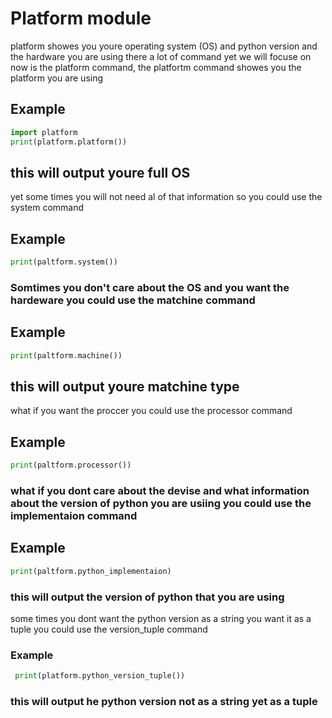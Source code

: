 # Platform module
platform showes you youre operating system (OS) and python version and the hardware you are using
there a lot of command yet we will focuse on now is the platform command, the platfortm command showes you the platform you are using
## Example
```python
import platform
print(platform.platform())
``` 
## this will output youre full OS
yet some times you will not need al of that information so you could use the system command
## Example
```python
print(paltform.system())
```
### Somtimes you don't care about the OS and you want the hardeware you could use the matchine command
## Example
```python
print(paltform.machine())
``` 
## this will output youre matchine type
what if you want the proccer you could use the processor command
## Example
```python
print(paltform.processor())
``` 
### what if you dont care about the devise and what information about the version of python you are usiing you could use the implementaion command
## Example
```python
print(paltform.python_implementaion)
```
### this will output the version of python that you are using
some times you dont want the python version as a string you want it as a tuple you could use the version_tuple command
### Example
```python
 print(platform.python_version_tuple())
```
### this will output he python version not as a string yet as a tuple

